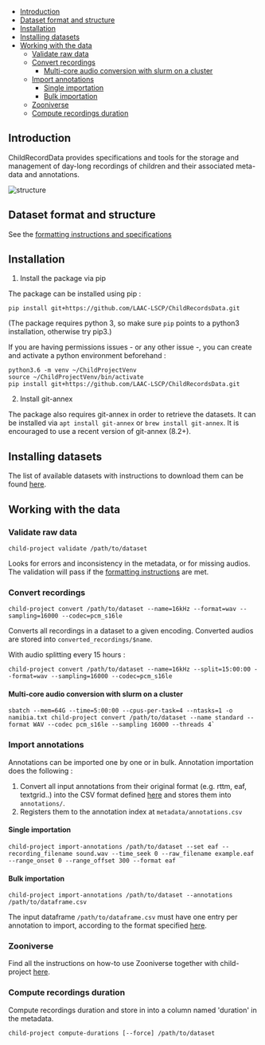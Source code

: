 - [Introduction](#introduction)
- [Dataset format and structure](#dataset-format-and-structure)
- [Installation](#installation)
- [Installing datasets](#installing-datasets)
- [Working with the data](#working-with-the-data)
  - [Validate raw data](#validate-raw-data)
  - [Convert recordings](#convert-recordings)
    - [Multi-core audio conversion with slurm on a cluster](#multi-core-audio-conversion-with-slurm-on-a-cluster)
  - [Import annotations](#import-annotations)
    - [Single importation](#single-importation)
    - [Bulk importation](#bulk-importation)
  - [Zooniverse](#zooniverse)
  - [Compute recordings duration](#compute-recordings-duration)

## Introduction

ChildRecordData provides specifications and tools for the storage and management of day-long recordings of children and their associated meta-data and annotations.

![structure](http://laac-lscp.github.io/ChildRecordsData/images/structure.png "File organization structure")

## Dataset format and structure

See the [formatting instructions and specifications](http://laac-lscp.github.io/ChildRecordsData/FORMATTING.html)

## Installation

1. Install the package via pip
  
The package can be installed using pip :

```
pip install git+https://github.com/LAAC-LSCP/ChildRecordsData.git
```

(The package requires python 3, so make sure `pip` points to a python3 installation, otherwise try pip3.)

If you are having permissions issues - or any other issue -, you can create and activate a python environment beforehand :

```
python3.6 -m venv ~/ChildProjectVenv
source ~/ChildProjectVenv/bin/activate
pip install git+https://github.com/LAAC-LSCP/ChildRecordsData.git
```

2. Install git-annex

The package also requires git-annex in order to retrieve the datasets. It can be installed via `apt install git-annex` or `brew install git-annex`. It is encouraged to use a recent version of git-annex (8.2+).

## Installing datasets

The list of available datasets with instructions to download them can be found [here](http://laac-lscp.github.io/ChildRecordsData/PROJECTS.html).

## Working with the data

### Validate raw data

```
child-project validate /path/to/dataset
```

Looks for errors and inconsistency in the metadata, or for missing audios. The validation will pass if the [formatting instructions](http://laac-lscp.github.io/ChildRecordsData/FORMATTING.html) are met.

### Convert recordings

```
child-project convert /path/to/dataset --name=16kHz --format=wav --sampling=16000 --codec=pcm_s16le
```

Converts all recordings in a dataset to a given encoding. Converted audios are stored into `converted_recordings/$name`.

With audio splitting every 15 hours :

```
child-project convert /path/to/dataset --name=16kHz --split=15:00:00 --format=wav --sampling=16000 --codec=pcm_s16le
```

#### Multi-core audio conversion with slurm on a cluster

```
sbatch --mem=64G --time=5:00:00 --cpus-per-task=4 --ntasks=1 -o namibia.txt child-project convert /path/to/dataset --name standard --format WAV --codec pcm_s16le --sampling 16000 --threads 4`
```

### Import annotations

Annotations can be imported one by one or in bulk. Annotation importation does the following :

1. Convert all input annotations from their original format (e.g. rttm, eaf, textgrid..) into the CSV format defined [here](https://laac-lscp.github.io/ChildRecordsData/FORMATTING.html#annotations-format) and stores them into `annotations/`.
2. Registers them to the annotation index at `metadata/annotations.csv`

#### Single importation

```
child-project import-annotations /path/to/dataset --set eaf --recording_filename sound.wav --time_seek 0 --raw_filename example.eaf --range_onset 0 --range_offset 300 --format eaf
```

#### Bulk importation

```
child-project import-annotations /path/to/dataset --annotations /path/to/dataframe.csv
```

The input dataframe `/path/to/dataframe.csv` must have one entry per annotation to import, according to the format specified [here](http://laac-lscp.github.io/ChildRecordsData/FORMATTING.html#annotation-importation-input-format).

### Zooniverse

Find all the instructions on how-to use Zooniverse together with child-project [here](http://laac-lscp.github.io/ChildRecordsData/ZOONIVERSE.html).

### Compute recordings duration

Compute recordings duration and store in into a column named 'duration' in the metadata.

```
child-project compute-durations [--force] /path/to/dataset
```